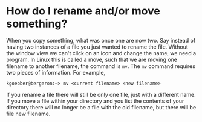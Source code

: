 # How do I rename and/or move something?

When you copy something, what was once one are now two. Say instead of
having two instances of a file you just wanted to rename the file.
Without the window view we can't click on an icon and change the name,
we need a program. In Linux this is called a move, such that we are
moving one filename to another filename, the command is `mv`. The `mv`
command requires two pieces of information. For example,

`kgoebber@bergeron:~> mv <current filename> <new filename>`

If you rename a file there will still be only one file, just with a
different name. If you move a file within your directory and you list
the contents of your directory there will no longer be a
file with the old filename, but there will be file new filename.
